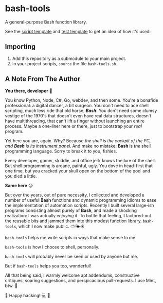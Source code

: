 # bash-tools

A general-purpose Bash function library.

See the [script template](./src/__script_template.sh) and [test template](./test/__test_template.sh) to get an idea of how it's used.

## Importing

1. Add this repository as a submodule to your main project.
2. In your project scripts, `source` the file `bash-tools.sh`.

## A Note From The Author

**You there, developer** 🫵

You know Python, Node, C#, Go, webdev, and then some.  You're a bonafide professional: a digital dancer, a bit surgeon.  You don't need to ace shell scripting, much less ride that old horse, ***Bash***.  You don't need some clumsy vestige of the 1970's that doesn't even have real data structures, doesn't have multithreading, that can't lift a finger without launching an entire process.  Maybe a one-liner here or there, just to bootstrap your _real_ program.

Yet here you are, again.  Why?  Because *the shell is the cockpit of the PC, and **Bash** is its instrument panel*.  And make no mistake: **Bash** is *the* shell programming language.  Sorry to break it to you, fishies.

Every developer, gamer, skiddie, and office jerk knows the lure of the shell.  But shell programming is arcane, painful, ugly.  You dove in head-first that one time, but you cracked your skull open on the bottom of the pool and you died a little.

**Same here** 😔

But over the years, out of pure necessity, I collected and developed a number of useful **Bash** functions and dynamic programming idioms to ease the implementation of automation scripts.  Recently I built several large-ish programs consisting almost purely of **Bash**, and made a shocking realization: I was actually *enjoying* it.  To bottle that feeling, I factored-out the reusable bits and jammed them into this modest function library, `bash-tools`, which I now make public. ⛅️🌤️☀️

`bash-tools` helps me write scripts in ways that make sense to me.

`bash-tools` is how I choose to shell, personally.

`bash-tools` will probably never be seen or used by anyone but me.

But if `bash-tools` helps you too, wonderful!

All that being said, I warmly welcome apt addendums, constructive critiques, soaring suggestions, and perspicacious pull-requests. I use Mint, btw. 🍃

🙏 Happy hacking! 💻 🌃
